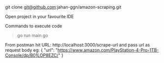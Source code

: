 git clone git@github.com:jahan-ggn/amazon-scraping.git

Open project in your favourite IDE

Commands to execute code

> go run main.go

From postman hit URL: http://localhost:3000/scrape-url and pass url as request body
eg: {
"url": "https://www.amazon.com/PlayStation-4-Pro-1TB-Console/dp/B01LOP8EZC/"
}
